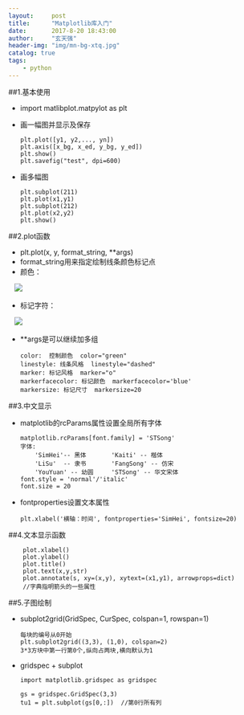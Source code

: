 ```yaml
---
layout: 	post
title: 		"Matplotlib库入门"
date: 		2017-8-20 18:43:00
author: 	"玄天强"
header-img:	"img/mn-bg-xtq.jpg"
catalog: true
tags:
    - python
---
```


##1.基本使用

*	import matlibplot.matpylot	as plt
*	画一幅图并显示及保存

		plt.plot([y1, y2,..., yn])
		plt.axis([x_bg, x_ed, y_bg, y_ed])
		plt.show()
		plt.savefig("test", dpi=600)

*	画多幅图

		plt.subplot(211)
		plt.plot(x1,y1)
		plt.subplot(212)
		plt.plot(x2,y2)
		plt.show()

##2.plot函数

*	plt.plot(x, y, format_string, **args)
*	format_string用来指定绘制线条颜色标记点
*	颜色：

&nbsp;&nbsp; ![](http://7xrc1w.com1.z0.glb.clouddn.com/17-8-20/79473793.jpg)

*	标记字符：
	
&nbsp;&nbsp; ![](http://7xrc1w.com1.z0.glb.clouddn.com/17-8-20/54547778.jpg)

*	**args是可以继续加多组
	
		color:  控制颜色  color="green"
		linestyle: 线条风格  linestyle="dashed"
		marker: 标记风格  marker="o"
		markerfacecolor: 标记颜色  markerfacecolor='blue'
		markersize: 标记尺寸  markersize=20
		
##3.中文显示

*	matplotlib的rcParams属性设置全局所有字体

		matplotlib.rcParams[font.family] = 'STSong'
		字体:	
			'SimHei'-- 黑体       'Kaiti' -- 楷体
			'LiSu'  -- 隶书       'FangSong' -- 仿宋
			'YouYuan' -- 幼圆     'STSong' -- 华文宋体
		font.style = 'normal'/'italic'
		font.size = 20

*	fontproperties设置文本属性
	
		plt.xlabel('横轴：时间', fontproperties='SimHei', fontsize=20)

##4.文本显示函数

		plot.xlabel()
		plot.ylabel()
		plot.title()
		plot.text(x,y,str)
		plot.annotate(s, xy=(x,y), xytext=(x1,y1), arrowprops=dict)
		//字典指明箭头的一些属性
##5.子图绘制

*	subplot2grid(GridSpec, CurSpec, colspan=1, rowspan=1)

		每块的编号从0开始
		plt.subplot2grid((3,3), (1,0), colspan=2)
		3*3方块中第一行第0个,纵向占两块,横向默认为1
*	gridspec + subplot

		import matplotlib.gridspec as gridspec
		
		gs = gridspec.GridSpec(3,3)
		tu1 = plt.subplot(gs[0,:])	//第0行所有列